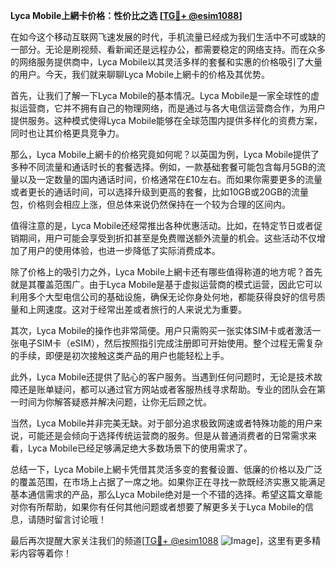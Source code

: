 **Lyca Mobile上網卡价格：性价比之选 [[TG💪+ @esim1088](https://t.me/s/esim1088)]**

在如今这个移动互联网飞速发展的时代，手机流量已经成为我们生活中不可或缺的一部分。无论是刷视频、看新闻还是远程办公，都需要稳定的网络支持。而在众多的网络服务提供商中，Lyca Mobile以其灵活多样的套餐和实惠的价格吸引了大量的用户。今天，我们就来聊聊Lyca Mobile上網卡的价格及其优势。

首先，让我们了解一下Lyca Mobile的基本情况。Lyca Mobile是一家全球性的虚拟运营商，它并不拥有自己的物理网络，而是通过与各大电信运营商合作，为用户提供服务。这种模式使得Lyca Mobile能够在全球范围内提供多样化的资费方案，同时也让其价格更具竞争力。

那么，Lyca Mobile上網卡的价格究竟如何呢？以英国为例，Lyca Mobile提供了多种不同流量和通话时长的套餐选择。例如，一款基础套餐可能包含每月5GB的流量以及一定数量的国内通话时间，价格通常在£10左右。而如果你需要更多的流量或者更长的通话时间，可以选择升级到更高的套餐，比如10GB或20GB的流量包，价格则会相应上涨，但总体来说仍然保持在一个较为合理的区间内。

值得注意的是，Lyca Mobile还经常推出各种优惠活动。比如，在特定节日或者促销期间，用户可能会享受到折扣甚至是免费赠送额外流量的机会。这些活动不仅增加了用户的使用体验，也进一步降低了实际消费成本。

除了价格上的吸引力之外，Lyca Mobile上網卡还有哪些值得称道的地方呢？首先就是其覆盖范围广。由于Lyca Mobile是基于虚拟运营商的模式运营，因此它可以利用多个大型电信公司的基础设施，确保无论你身处何地，都能获得良好的信号质量和上网速度。这对于经常出差或者旅行的人来说尤为重要。

其次，Lyca Mobile的操作也非常简便。用户只需购买一张实体SIM卡或者激活一张电子SIM卡（eSIM），然后按照指引完成注册即可开始使用。整个过程无需复杂的手续，即便是初次接触这类产品的用户也能轻松上手。

此外，Lyca Mobile还提供了贴心的客户服务。当遇到任何问题时，无论是技术故障还是账单疑问，都可以通过官方网站或者客服热线寻求帮助。专业的团队会在第一时间为你解答疑惑并解决问题，让你无后顾之忧。

当然，Lyca Mobile并非完美无缺。对于部分追求极致网速或者特殊功能的用户来说，可能还是会倾向于选择传统运营商的服务。但是从普通消费者的日常需求来看，Lyca Mobile已经足够满足绝大多数场景下的使用需求了。

总结一下，Lyca Mobile上網卡凭借其灵活多变的套餐设置、低廉的价格以及广泛的覆盖范围，在市场上占据了一席之地。如果你正在寻找一款既经济实惠又能满足基本通信需求的产品，那么Lyca Mobile绝对是一个不错的选择。希望这篇文章能对你有所帮助，如果你有任何其他问题或者想要了解更多关于Lyca Mobile的信息，请随时留言讨论哦！

最后再次提醒大家关注我们的频道[[TG💪+ @esim1088](https://t.me/s/esim1088) ![Image](https://i.postimg.cc/4NQfJmqS/Snipaste-2025-05-13-00-14-12.png)]，这里有更多精彩内容等着你！